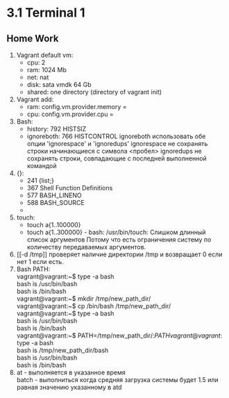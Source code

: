 # 3.1 Terminal 1
## Home Work
1. Vagrant default vm:
    - cpu: 2
    - ram: 1024 Mb
    - net: nat
    - disk: sata vmdk 64 Gb
    - shared: one directory (directory of vagrant init)
2. Vagrant add:
    - ram: config.vm.provider.memory = <memory-size>
    - cpu: config.vm.provider.cpu = <cpu-count>
3. Bash:
    - history: 792 HISTSIZ
    - ignoreboth: 766 HISTCONTROL
      ignoreboth использовать обе опции 'ignorespace' и 'ignoredups'
      ignorespace 	не сохранять строки начинающиеся с символа <пробел>
      ignoredups 	не сохранять строки, совпадающие с последней выполненной командой
4. {}:
    - 241 {list;}
    - 367 Shell Function Definitions
    - 577 BASH_LINENO
    - 588 BASH_SOURCE
    - 
5. touch:
    - touch a{1..100000}
    - touch a{1..300000} - bash: /usr/bin/touch: Слишком длинный список аргументов
      Потому что есть ограничения систему по количеству передаваемых аргументов.
6. [[-d /tmp]] проверяет наличие директории /tmp и возвращает 0 если нет 1 если есть.
7.  Bash PATH:  
    vagrant@vagrant:~$ type -a bash  
    bash is /usr/bin/bash  
    bash is /bin/bash  
    vagrant@vagrant:~$ mkdir /tmp/new_path_dir/  
    vagrant@vagrant:~$ cp /bin/bash /tmp/new_path_dir/  
    vagrant@vagrant:~$ type -a bash  
    bash is /usr/bin/bash  
    bash is /bin/bash  
    vagrant@vagrant:~$ PATH=/tmp/new_path_dir/:$PATH  
    vagrant@vagrant:~$ type -a bash  
    bash is /tmp/new_path_dir/bash  
    bash is /usr/bin/bash  
    bash is /bin/bash  
8. at - выполняется в указанное время  
   batch - выполниться когда средняя загрузка системы будет 1.5 или равная значению указанному в atd 



